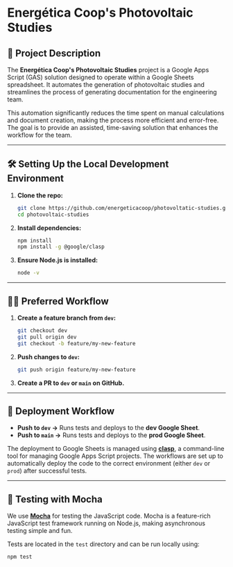 # Energética Coop's Photovoltaic Studies

## 📖 Project Description

The **Energética Coop's Photovoltaic Studies** project is a Google Apps Script (GAS) solution designed to operate within a Google Sheets spreadsheet. It automates the generation of photovoltaic studies and streamlines the process of generating documentation for the engineering team.

This automation significantly reduces the time spent on manual calculations and document creation, making the process more efficient and error-free. The goal is to provide an assisted, time-saving solution that enhances the workflow for the team.

---

## 🛠️ Setting Up the Local Development Environment

1. **Clone the repo:**

   ```bash
   git clone https://github.com/energeticacoop/photovoltatic-studies.git
   cd photovoltaic-studies
   ```

2. **Install dependencies:**

   ```bash
   npm install
   npm install -g @google/clasp
   ```

3. **Ensure Node.js is installed:**
   ```bash
   node -v
   ```

---

## 🧑‍💻 Preferred Workflow

1. **Create a feature branch from `dev`:**

   ```bash
   git checkout dev
   git pull origin dev
   git checkout -b feature/my-new-feature
   ```

2. **Push changes to `dev`:**

   ```bash
   git push origin feature/my-new-feature
   ```

3. **Create a PR to `dev` or `main` on GitHub.**

---

## 🚀 Deployment Workflow

- **Push to `dev` →** Runs tests and deploys to the **dev Google Sheet**.
- **Push to `main` →** Runs tests and deploys to the **prod Google Sheet**.

The deployment to Google Sheets is managed using [**clasp**](https://github.com/google/clasp), a command-line tool for managing Google Apps Script projects. The workflows are set up to automatically deploy the code to the correct environment (either `dev` or `prod`) after successful tests.

---

## 🧪 Testing with Mocha

We use [**Mocha**](https://mochajs.org/) for testing the JavaScript code. Mocha is a feature-rich JavaScript test framework running on Node.js, making asynchronous testing simple and fun.

Tests are located in the `test` directory and can be run locally using:

```bash
npm test
```
